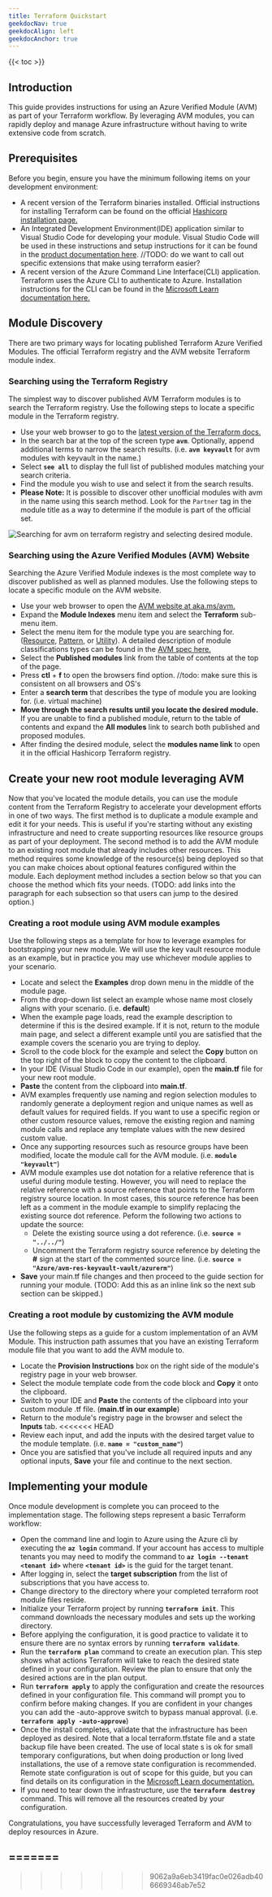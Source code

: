 ```yaml
---
title: Terraform Quickstart
geekdocNav: true
geekdocAlign: left
geekdocAnchor: true
---
```


{{< toc >}}



## Introduction

This guide provides instructions for using an Azure Verified Module (AVM) as part of your Terraform workflow. By leveraging AVM modules, you can rapidly deploy and manage Azure infrastructure without having to write extensive code from scratch.

## Prerequisites

Before you begin, ensure you have the minimum following items on your development environment:

  - A recent version of the Terraform binaries installed. Official instructions for installing Terraform can be found on the official [Hashicorp installation page.](https://developer.hashicorp.com/terraform/install)
  - An Integrated Development Environment(IDE) application similar to Visual Studio Code for developing your module. Visual Studio Code will be used in these instructions and setup instructions for it can be found in the [product documentation here](https://code.visualstudio.com/docs/setup/setup-overview). //TODO: do we want to call out specific extensions that make using terraform easier?
  - A recent version of the Azure Command Line Interface(CLI) application. Terraform uses the Azure CLI to authenticate to Azure.  Installation instructions for the CLI can be found in the [Microsoft Learn documentation here.](https://learn.microsoft.com/en-us/cli/azure/install-azure-cli)

## Module Discovery

There are two primary ways for locating published Terraform Azure Verified Modules. The official Terraform registry and the AVM website Terraform module index.

### Searching using the Terraform Registry

The simplest way to discover published AVM Terraform modules is to search the Terraform registry. Use the following steps to locate a specific module in the Terraform registry.

  - Use your web browser to go to the [latest version of the Terraform docs.](https://registry.terraform.io/providers/hashicorp/azurerm/latest/docs)
  - In the search bar at the top of the screen type **`avm`**. Optionally, append additional terms to narrow the search results. (i.e. **`avm keyvault`** for avm modules with keyvault in the name.)
  - Select **`see all`** to display the full list of published modules matching your search criteria.
  - Find the module you wish to use and select it from the search results.
  - **Please Note:** It is possible to discover other unofficial modules with avm in the name using this search method.  Look for the `Partner` tag in the module title as a way to determine if the module is part of the official set.

  ![Searching for avm on terraform registry and selecting desired module.](/Azure-Verified-Modules/img/usage/quickstart/terraform/avm-tf-search-4-4.gif)

### Searching using the Azure Verified Modules (AVM) Website

Searching the Azure Verified Module indexes is the most complete way to discover published as well as planned modules. Use the following steps to locate a specific module on the AVM website.

  - Use your web browser to open the [AVM website at aka.ms/avm.](https://aka.ms/avm)
  - Expand the **Module Indexes** menu item and select the **Terraform** sub-menu item.
  - Select the menu item for the module type you are searching for. ([Resource](https://azure.github.io/Azure-Verified-Modules/indexes/terraform/tf-resource-modules/), [Pattern](https://azure.github.io/Azure-Verified-Modules/indexes/terraform/tf-pattern-modules/), or [Utility](https://azure.github.io/Azure-Verified-Modules/indexes/terraform/tf-utility-modules/)).  A detailed description of module classifications types can be found in the [AVM spec here.](https://azure.github.io/Azure-Verified-Modules/specs/shared/module-classifications/)
  - Select the **Published modules** link from the table of contents at the top of the page.
  - Press **ctl** + **f** to open the browsers find option. //todo: make sure this is consistent on all browsers and OS's
  - Enter a **search term** that describes the type of module you are looking for. (i.e. virtual machine)
  - **Move through the search results until you locate the desired module.**  If you are unable to find a published module, return to the table of contents and expand the **All modules** link to search both published and proposed modules.
  - After finding the desired module, select the **modules name link** to open it in the official Hashicorp Terraform registry.


## Create your new root module leveraging AVM

Now that you've located the module details, you can use the module content from the Terraform Registry to accelerate your development efforts in one of two ways. The first method is to duplicate a module example and edit it for your needs. This is useful if you're starting without any existing infrastructure and need to create supporting resources like resource groups as part of your deployment. The second method is to add the AVM module to an existing root module that already includes other resources. This method requires some knowledge of the resource(s) being deployed so that you can make choices about optional features configured within the module. Each deployment method includes a section below so that you can choose the method which fits your needs. (TODO: add links into the paragraph for each subsection so that users can jump to the desired option.)

### Creating a root module using AVM module examples

Use the following steps as a template for how to leverage examples for bootstrapping your new module. We will use the key vault resource module as an example, but in practice you may use whichever module applies to your scenario.

  - Locate and select the **Examples** drop down menu in the middle of the module page.
  - From the drop-down list select an example whose name most closely aligns with your scenario. (i.e. **default**)
  - When the example page loads, read the example description to determine if this is the desired example. If it is not, return to the module main page, and select a different example until you are satisfied that the example covers the scenario you are trying to deploy.
  - Scroll to the code block for the example and select the **Copy** button on the top right of the block to copy the content to the clipboard.
  - In your IDE (Visual Studio Code in our example), open the **main.tf** file for your new root module.
  - **Paste** the content from the clipboard into **main.tf**.
  - AVM examples frequently use naming and region selection modules to randomly generate a deployment region and unique names as well as default values for required fields. If you want to use a specific region or other custom resource values, remove the existing region and naming module calls and replace any template values with the new desired custom value.
  - Once any supporting resources such as resource groups have been modified, locate the module call for the AVM module. (i.e. **`module "keyvault"`**)
  - AVM module examples use dot notation for a relative reference that is useful during module testing. However, you will need to replace the relative reference with a source reference that points to the Terraform registry source location. In most cases, this source reference has been left as a comment in the module example to simplify replacing the existing source dot reference. Peform the following two actions to update the source:
    - Delete the existing source using a dot reference. (i.e. **`source = "../../"`**)
    - Uncomment the Terraform registry source reference by deleting the **#** sign at the start of the commented source line.  (i.e. **`source = "Azure/avm-res-keyvault-vault/azurerm"`**)
  - **Save** your main.tf file changes and then proceed to the guide section for running your module. (TODO: Add this as an inline link so the next sub section can be skipped.)

### Creating a root module by customizing the AVM module

Use the following steps as a guide for a custom implementation of an AVM Module. This instruction path assumes that you have an existing Terraform module file that you want to add the AVM module to.

  - Locate the **Provision Instructions** box on the right side of the module's registry page in your web browser.
  - Select the module template code from the code block and **Copy** it onto the clipboard.
  - Switch to your IDE and **Paste** the contents of the clipboard into your custom module .tf file. (**main.tf in our example**)
  - Return to the module's registry page in the browser and select the **Inputs** tab.
<<<<<<< HEAD
  - Review each input, and add the inputs with the desired target value to the module template. (i.e. **`name = "custom_name"`**)
  - Once you are satisfied that you've include all required inputs and any optional inputs, **Save** your file and continue to the next section.


## Implementing your module

Once module development is complete you can proceed to the implementation stage.  The following steps represent a basic Terraform workflow:

  - Open the command line and login to Azure using the Azure cli by executing the **`az login`** command. If your account has access to multiple tenants you may need to modify the command to **`az login --tenant <tenant id>`** where **`<tenant id>`** is the guid for the target tenant.
  - After logging in, select the **target subscription** from the list of subscriptions that you have access to.
  - Change directory to the directory where your completed terraform root module files reside.
  - Initialize your Terraform project by running **`terraform init`**. This command downloads the necessary modules and sets up the working directory.
  - Before applying the configuration, it is good practice to validate it to ensure there are no syntax errors by running **`terraform validate`**.
  - Run the **`terraform plan`** command to create an execution plan. This step shows what actions Terraform will take to reach the desired state defined in your configuration. Review the plan to ensure that only the desired actions are in the plan output.
  - Run **`terraform apply`** to apply the configuration and create the resources defined in your configuration file. This command will prompt you to confirm before making changes. If you are confident in your changes you can add the -auto-approve switch to bypass manual approval.  (i.e. **`terraform apply -auto-approve`**)
  - Once the install completes, validate that the infrastructure has been deployed as desired. Note that a local terraform.tfstate file and a state backup file have been created. The use of local state s is ok for small temporary configurations, but when doing production or long lived installations, the use of a remove state configuration is recommended. Remote state configuration is out of scope for this guide, but you can find details on its configuration in the [Microsoft Learn documentation.](https://learn.microsoft.com/en-us/azure/developer/terraform/store-state-in-azure-storage?tabs=azure-cli)
  - If you need to tear down the infrastructure, use the **`terraform destroy`** command. This will remove all the resources created by your configuration.


Congratulations, you have successfully leveraged Terraform and AVM to deploy resources in Azure.


=======
  -
>>>>>>> 9062a9a6eb3419fac0e026adb406669346ab7e52


